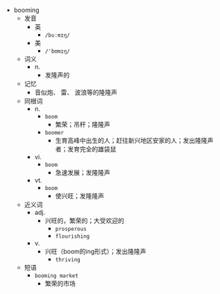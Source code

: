 - booming
  - 发音
    - 英
      - `/buːmɪŋ/`
    - 美
      - `/'bʊmɪŋ/`
  - 词义
    - n.
      - 发隆声的
  - 记忆
    - 音似炮、 雷、 波浪等的隆隆声
  - 同根词
    - n.
      - `boom`
        - 繁荣；吊杆；隆隆声
      - `boomer`
        - 生育高峰中出生的人；赶往新兴地区安家的人；发出隆隆声者；发育完全的雄袋鼠
    - vi.
      - `boom`
        - 急速发展；发隆隆声
    - vt.
      - `boom`
        - 使兴旺；发隆隆声
  - 近义词
    - adj.
      - 兴旺的，繁荣的；大受欢迎的
        - `prosperous`
        - `flourishing`
    - v.
      - 兴旺（boom的ing形式）；发出隆隆声
        - `thriving`
  - 短语
    - `booming market`
      - 繁荣的市场 

